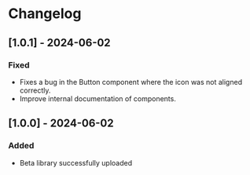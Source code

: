 # Changelog

## [1.0.1] - 2024-06-02
### Fixed
- Fixes a bug in the Button component where the icon was not aligned correctly.
- Improve internal documentation of components.

## [1.0.0] - 2024-06-02
### Added
- Beta library successfully uploaded